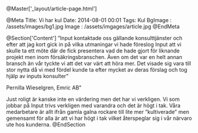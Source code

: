 @Master['_layout/article-page.html'] 

@Meta
Title: Vi har kul
Date: 2014-08-01 00:01
Tags: Kul
BgImage : /assets/images/bg1.jpg
Image : /assets/imgages/article.jpg
@EndMeta

@Section['Content']
”Input kontaktade oss gällande konsulttjänster och efter att jag kort gick in på vilka utmaningar vi hade föreslog Input att vi skulle ta ett möte där de fick presentera vad de hade gjort för liknande projekt men inom försäkringsbranschen. Även om det var en helt annan bransch än vår tyckte vi att det var värt att höra mer. Det visade sig vara till stor nytta då vi med fördel kunde ta efter mycket av deras förslag och tog hjälp av inputs konsulter”
 
Pernilla Wieselgren, Emric AB"
 
Just roligt
är kanske inte en värdering men det har vi verkligen. Vi som jobbar på Input trivs verkligen med varandra och det är högt i tak. Våra medarbetare är allt ifrån gamla galna rockare till lite mer ”kultiverade” men gemensamt för alla är att vi har högt i tak vilket återspeglar sig i vår närvaro ute hos kunderna.
@EndSection